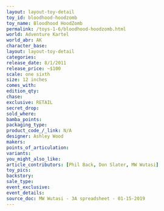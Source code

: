 ```yaml
---
layout: layout-toy-detail 
toy_id: bloodhood-hoodzomb
toy_name: Bloodhood HoodZomb
permalink: /toys-1-6/bloodhood-hoodzomb.html
world: Adventure Kartel
world_abr: AK
character_base: 
layout: layout-toy-detail
categories: 
release_date: 8/1/2011
release_price: ~$100
scale: one sixth
size: 12 inches
comes_with: 
edition_qty: 
chase: 
exclusive: RETAIL
secret_drop: 
sold_where: 
bamba_points: 
packaging_type: 
product_code_/_link: N/A
designer: Ashley Wood
makers: 
points_of_articulation: 
variants: 
you_might_also_like: 
article_contributors: [Phil Back, Don Slater, MW Wutasi]
toy_pics: 
backstory: 
sale_type: 
event_exclusive: 
event_details: 
source_doc: MW Wutasi - 3A spreadsheet - 01-15-2019
---
```

